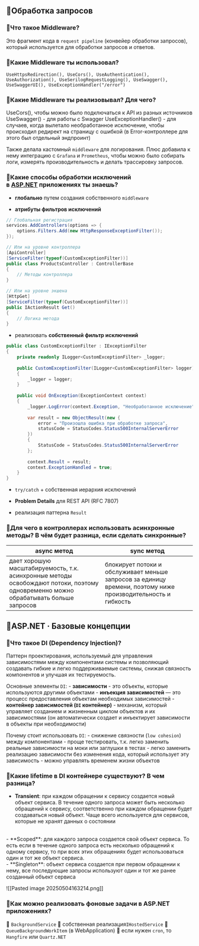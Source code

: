 ## 📔Обработка запросов

### 📑Что такое Middleware?

Это фрагмент кода в `request pipeline` (конвейер обработки запросов), который используется для обработки запросов и ответов.

### 📑Какие Middleware ты использовал?

`UseHttpsRedirection(), UseCors(), UseAuthentication(), UseAuthorization(), UseSerilogRequestLogging(), UseSwagger(), UseSwaggerUI(), UseExceptionHandler("/error")`

### 📑Какие Middleware ты реализовывал? Для чего?

UseCors(), чтобы можно было подключаться к API из разных источников
UseSwagger() - для работы с Swagger
UseExceptionHandler() - для случаев, когда вылетало необработанное исключение, чтобы происходил редирект на страницу с ошибкой (в Error-контроллере для этого был отдельный эндпроинт)

Также делала кастомный `middleware` для логирования. Плюс добавила к нему интеграцию с `Grafana` и `Prometheus`, чтобы можно было собирать логи, измерять производительность и делать трассировку запросов.

### 📑Какие способы обработки исключений в [ASP.NET](http://asp.net/) приложениях ты знаешь?

- **глобально** путем создания собственного `middleware`

- **атрибуты фильтров исключений**

```csharp
// Глобальная регистрация
services.AddControllers(options => {
    options.Filters.Add(new HttpResponseExceptionFilter());
});

// Или на уровне контроллера
[ApiController]
[ServiceFilter(typeof(CustomExceptionFilter))]
public class ProductsController : ControllerBase 
{
    // Методы контроллера
}

// Или на уровне экшена
[HttpGet]
[ServiceFilter(typeof(CustomExceptionFilter))]
public IActionResult Get() 
{
    // Логика метода
}
```

- реализовать **собственный фильтр исключений**

```csharp
public class CustomExceptionFilter : IExceptionFilter
{
    private readonly ILogger<CustomExceptionFilter> _logger;
    
    public CustomExceptionFilter(ILogger<CustomExceptionFilter> logger)
    {
        _logger = logger;
    }
    
    public void OnException(ExceptionContext context)
    {
        _logger.LogError(context.Exception, "Необработанное исключение");
        
        var result = new ObjectResult(new {
            error = "Произошла ошибка при обработке запроса",
            statusCode = StatusCodes.Status500InternalServerError
        }) 
        {
            StatusCode = StatusCodes.Status500InternalServerError
        };
        
        context.Result = result;
        context.ExceptionHandled = true;
    }
}
```

- `try/catch` + собственная иерархия исключений

- **Problem Details** для REST API (RFC 7807)

- реализация паттерна `Result`

### 📑Для чего в контроллерах использовать асинхронные методы? В чём будет разница, если сделать синхронные?

| async метод                                                                                                                        | sync метод                                                                                                    |
| ---------------------------------------------------------------------------------------------------------------------------------- | ------------------------------------------------------------------------------------------------------------- |
| дает хорошую масштабируемость, т.к. асинхронные методы освобождают потоки, поэтому одновременно можно обрабатывать больше запросов | блокирует потоки и обслуживает меньше запросов за единицу времени, поэтому ниже производительность и гибкость |
## 📔ASP.NET · Базовые концепции

### 📑Что такое DI (Dependency Injection)?

Паттерн проектирования, используемый для управления зависимостями между компонентами системы и позволяющий создавать гибкие и легко поддерживаемые системы, снижая связность компонентов и улучшая их тестируемость.

Основные элементы `DI`:
	- **зависимости** - это объекты, которые используются другими объектами
	- **инъекция зависимостей** — это процесс предоставления объектам необходимых зависимостей
	- **контейнер зависимостей (`DI` контейнер)** - механизм, который управляет созданием и жизненным циклом объектов и их зависимостями (он автоматически создает и инъектирует зависимости в объекты при необходимости)

Почему стоит использовать `DI`:
	- снижение связности (`low cohesion`) между компонентами
	- проще тестировать, т.к. легко заменить реальные зависимости на моки или заглушки в тестах
	- легко заменить реализацию зависимости без изменения кода, который использует эту зависимость
	- можно управлять временем жизни объектов

### 📑Какие lifetime в DI контейнере существуют? В чем разница?

- **Transient**: при каждом обращении к сервису создается новый объект сервиса. В течение одного запроса может быть несколько обращений к сервису, соответственно при каждом обращении будет создаваться новый объект. Чаще всего используется для сервисов, которые не хранят данных о состоянии  
<br/>
- **Scoped**: для каждого запроса создается свой объект сервиса. То есть если в течение одного запроса есть несколько обращений к одному сервису, то при всех этих обращениях будет использоваться один и тот же объект сервиса.  
<br/>
- **Singleton**: объект сервиса создается при первом обращении к нему, все последующие запросы используют один и тот же ранее созданный объект сервиса

![[Pasted image 20250504163214.png]]

### 📑Как можно реализовать фоновые задачи в ASP.NET приложениях?

🚩 `BackgroundService`
🚩 собственная реализация`IHostedService`
🚩 `QueueBackgroundWorkItem` (в WebApplication)
🚩 если нужен `cron`, то `Hangfire` или `Quartz.NET`

